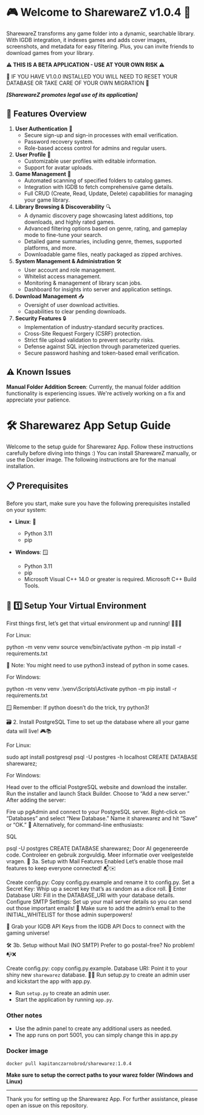 # 🎮 Welcome to SharewareZ v1.0.4 🚀
SharewareZ transforms any game folder into a dynamic, searchable library. With IGDB integration, it indexes games and adds cover images, screenshots, and metadata for easy filtering. Plus, you can invite friends to download games from your library.

**⚠️ THIS IS A BETA APPLICATION - USE AT YOUR OWN RISK ⚠️**

🚧 IF YOU HAVE V1.0.0 INSTALLED YOU WILL NEED TO RESET YOUR DATABASE OR TAKE CARE OF YOUR OWN MIGRATION 🚧

***[SharewareZ promotes legal use of its application]***

## 🌟 Features Overview
1. **User Authentication** 🔐
    - Secure sign-up and sign-in processes with email verification.
    - Password recovery system.
    - Role-based access control for admins and regular users.
2. **User Profile** 👤
    - Customizable user profiles with editable information.
    - Support for avatar uploads.
3. **Game Management** 🎲
    - Automated scanning of specified folders to catalog games.
    - Integration with IGDB to fetch comprehensive game details.
    - Full CRUD (Create, Read, Update, Delete) capabilities for managing your game library.
4. **Library Browsing & Discoverability** 🔍
    - A dynamic discovery page showcasing latest additions, top downloads, and highly rated games.
    - Advanced filtering options based on genre, rating, and gameplay mode to fine-tune your search.
    - Detailed game summaries, including genre, themes, supported platforms, and more.
    - Downloadable game files, neatly packaged as zipped archives.
5. **System Management & Administration** 🛠️
    - User account and role management.
    - Whitelist access management.
    - Monitoring & management of library scan jobs.
    - Dashboard for insights into server and application settings.
6. **Download Management** 📥
    - Oversight of user download activities.
    - Capabilities to clear pending downloads.
7. **Security Features** 🔒
    - Implementation of industry-standard security practices.
    - Cross-Site Request Forgery (CSRF) protection.
    - Strict file upload validation to prevent security risks.
    - Defense against SQL injection through parameterized queries.
    - Secure password hashing and token-based email verification.

## ⚠️ Known Issues
**Manual Folder Addition Screen**: Currently, the manual folder addition functionality is experiencing issues. We're actively working on a fix and appreciate your patience.

# 🛠️ Sharewarez App Setup Guide

Welcome to the setup guide for Sharewarez App. Follow these instructions carefully before diving into things :)
You can install SharewareZ manually, or use the Docker image. The following instructions are for the manual installation.

## 📋 Prerequisites

Before you start, make sure you have the following prerequisites installed on your system:

- **Linux**: 🐧
    - Python 3.11
    - pip

- **Windows**: 🪟
    - Python 3.11
    - pip
    - Microsoft Visual C++ 14.0 or greater is required. Microsoft C++ Build Tools.

## 🚀 1️⃣ Setup Your Virtual Environment
First things first, let’s get that virtual environment up and running! 🏃‍♂️💨

For Linux:

python -m venv venv
source venv/bin/activate
python -m pip install -r requirements.txt

🐧 Note: You might need to use python3 instead of python in some cases.

For Windows:

python -m venv venv
.\venv\Scripts\Activate
python -m pip install -r requirements.txt

🪟 Remember: If python doesn’t do the trick, try python3!

🗃️ 2. Install PostgreSQL
Time to set up the database where all your game data will live! 🎮📚

For Linux:

sudo apt install postgresql
psql -U postgres -h localhost
CREATE DATABASE sharewarez;

For Windows:

Head over to the official PostgreSQL website and download the installer.
Run the installer and launch Stack Builder.
Choose to “Add a new server.”
After adding the server:

Fire up pgAdmin and connect to your PostgreSQL server.
Right-click on “Databases” and select “New Database.”
Name it sharewarez and hit “Save” or “OK.”
🔧 Alternatively, for command-line enthusiasts:

SQL

psql -U postgres
CREATE DATABASE sharewarez;
Door AI gegenereerde code. Controleer en gebruik zorgvuldig. Meer informatie over veelgestelde vragen.
📧 3a. Setup with Mail Features Enabled
Let’s enable those mail features to keep everyone connected! 📬✉️

Create config.py: Copy config.py.example and rename it to config.py.
Set a Secret Key: Whip up a secret key that’s as random as a dice roll. 🎲
Enter Database URI: Fill in the DATABASE_URI with your database details.
Configure SMTP Settings: Set up your mail server details so you can send out those important emails!
🔑 Make sure to add the admin’s email to the INITIAL_WHITELIST for those admin superpowers!

🔐 Grab your IGDB API Keys from the IGDB API Docs to connect with the gaming universe!

🛠️ 3b. Setup without Mail (NO SMTP)
Prefer to go postal-free? No problem! 📭❌

Create config.py: copy config.py.example.
Database URI: Point it to your shiny new `sharewarez` database.
👩‍💻 Run setup.py to create an admin user and kickstart the app with app.py.

- Run `setup.py` to create an admin user.
- Start the application by running `app.py`.

### Other notes

- Use the admin panel to create any additional users as needed.
- The app runs on port 5001, you can simply change this in app.py

### Docker image
```
docker pull kapitanczarnobrod/sharewarez:1.0.4
```

**Make sure to setup the correct paths to your warez folder (Windows and Linux)**

---

Thank you for setting up the Sharewarez App. For further assistance, please open an issue on this repository.
